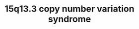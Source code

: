 ---
annotations:
- id: DOID:0060394
  parent: genetic disease
  type: Disease Ontology
  value: chromosome 15q13.3 microdeletion syndrome
- id: DOID:630
  parent: genetic disease
  type: Disease Ontology
  value: genetic disease
- id: PW:0000013
  parent: disease pathway
  type: Pathway Ontology
  value: disease pathway
authors:
- Fehrhart
- Egonw
description: 'This pathway shows the genes deleted or duplicated in 15q13.3 copy number
  variation syndrome. The affected region is between 30,500,000-32,500,000 bp on Chromosome
  15. The major genes in this region are OTUD7A and CHRNA7 which are known influencers
  of neuronal development and function. For several genes in this regio there are
  no exact functions known yet - e.g. the GOLGA gene group or the MTMR10 which is
  similar to phosphatidyl-inositol 3 phosphatases but without an active catalytic
  centre. The breakpoints 30,500,000-32,500,000 are from "15q13.3 Microdeletion",
  Bregje WM van Bon et al. in Gene reviews PMID: 20301295.'
last-edited: 2021-03-12
organisms:
- Homo sapiens
redirect_from:
- /index.php/Pathway:WP4942
- /instance/WP4942
- /instance/WP4942_rr115789
revision: r115789
schema-jsonld:
- '@context': https://schema.org/
  '@id': https://wikipathways.github.io/pathways/WP4942.html
  '@type': Dataset
  creator:
    '@type': Organization
    name: WikiPathways
  description: 'This pathway shows the genes deleted or duplicated in 15q13.3 copy
    number variation syndrome. The affected region is between 30,500,000-32,500,000
    bp on Chromosome 15. The major genes in this region are OTUD7A and CHRNA7 which
    are known influencers of neuronal development and function. For several genes
    in this regio there are no exact functions known yet - e.g. the GOLGA gene group
    or the MTMR10 which is similar to phosphatidyl-inositol 3 phosphatases but without
    an active catalytic centre. The breakpoints 30,500,000-32,500,000 are from "15q13.3
    Microdeletion", Bregje WM van Bon et al. in Gene reviews PMID: 20301295.'
  keywords:
  - ADP/ATP translocases
  - ARHGAP11B
  - Acetylcholine
  - Alpha-Bungarotoxin
  - CCL5
  - CHRFAM7A
  - CHRNA7
  - CREBBP
  - DNA
  - DNM1P50
  - FAN1
  - FANCD2
  - FYN
  - GOLGA8H
  - GOLGA8Q
  - GOLGA8R
  - GOLGA8UP
  - GPR75
  - GRM6
  - HERC2P10
  - KAT2B
  - KLF13
  - LINC02352
  - MTMR10
  - OTUD7A
  - RN7SL196P
  - RN7SL628P
  - RN7SL796P
  - RN7SL82P
  - RNU6-17P
  - RNU6-18P
  - RNU6-466P
  - SERPINH1
  - TRPM1
  - UBE2CP4
  - ULK4P2
  - glutamate
  license: CC0
  name: 15q13.3 copy number variation syndrome
seo: CreativeWork
title: 15q13.3 copy number variation syndrome
wpid: WP4942
---